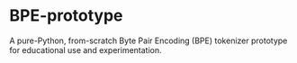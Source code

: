 # BPE-prototype
A pure-Python, from-scratch Byte Pair Encoding (BPE) tokenizer prototype for educational use and experimentation.
